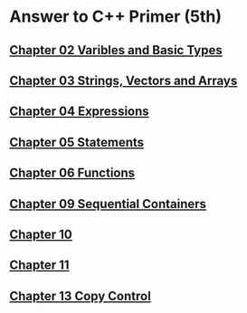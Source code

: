 # Answer to C++ Primer (5th)
## [Chapter 02 Varibles and Basic Types](ch02)
## [Chapter 03 Strings, Vectors and Arrays](ch03)
## [Chapter 04 Expressions](ch04)
## [Chapter 05 Statements](ch05)
## [Chapter 06 Functions](ch06)
## [Chapter 09 Sequential Containers](ch09)
## [Chapter 10](ch10)
## [Chapter 11](ch11)
## [Chapter 13 Copy Control](ch13)
